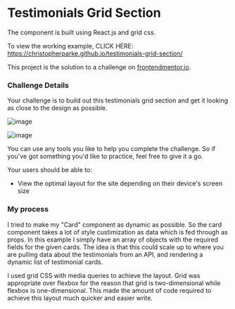 # Testimonials Grid Section

The component is built using React.js and grid css.

To view the working example, CLICK HERE: <a href='https://christopherparke.github.io/testimonials-grid-section/' target='_blank'>https://christopherparke.github.io/testimonials-grid-section/</a>

This project is the solution to a challenge on [frontendmentor.io](https://www.frontendmentor.io/challenges/testimonials-grid-section-Nnw6J7Un7).


### Challenge Details
Your challenge is to build out this testimonials grid section and get it looking as close to the design as possible.

![image](https://user-images.githubusercontent.com/22480193/173357302-d03586e6-f402-4526-8bfb-1a325a9cd156.png)

![image](https://user-images.githubusercontent.com/22480193/173357364-d8c9f5da-ffde-428d-912b-04f7f8954615.png)

You can use any tools you like to help you complete the challenge. So if you've got something you'd like to practice, feel free to give it a go.

Your users should be able to:
- View the optimal layout for the site depending on their device's screen size


### My process

I tried to make my "Card" component as dynamic as possible. So the card component takes a lot of style custimization as data which is fed through as props.  In this example I simply have an array of objects with the required fields for the given cards.  The idea is that this could scale up to where you are pulling data about the testimonials from an API, and rendering a dynamic list of testimonial cards.

I used grid CSS with media queries to achieve the layout.  Grid was appropriate over flexbox for the reason that grid is two-dimensional while flexbox is one-dimensional.  This made the amount of code required to achieve this layout much quicker and easier write.
